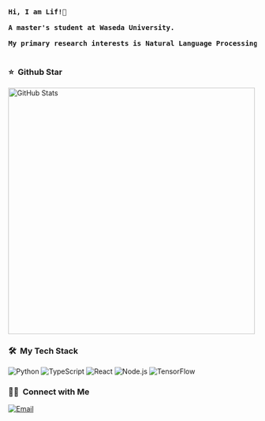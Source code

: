 <pre>
     
<strong>Hi, I am Lif!👋 </strong>

<strong>A master's student at Waseda University.</strong>

<strong>My primary research interests is Natural Language Processing!  </strong>

</pre> 

### ⭐️ &nbsp;Github Star

<img width="500px"  alt="GitHub Stats" src="https://github-readme-stats.vercel.app/api?username=lexafaxine&count_private=true&show_icons=true"/>


### 🛠 &nbsp;My Tech Stack
![Python](https://img.shields.io/badge/-Python-333333?style=flat&logo=python)
![TypeScript](https://img.shields.io/badge/-TypeScript-333333?style=flat&logo=typescript)
![React](https://img.shields.io/badge/-React-333333?style=flat&logo=react)
![Node.js](https://img.shields.io/badge/-Node-333333?style=flat&logo=node.js)
![TensorFlow](https://img.shields.io/badge/-Tensorflow-333333?style=flat&logo=tensorflow)

### 🤝🏻 &nbsp;Connect with Me
<a href="mailto:lexafaxine@gmail.com"><img alt="Email" src="https://img.shields.io/badge/Email-lexafaxine@gmail.com-blue?style=flat-square&logo=gmail"></a>
